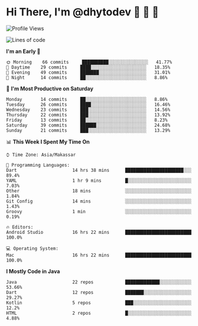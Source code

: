 # Hi There, I'm @dhytodev 👋 👋 👋

<!--
**DhytoDev/dhytodev** is a ✨ _special_ ✨ repository because its `README.md` (this file) appears on your GitHub profile.

Here are some ideas to get you started:

- 🔭 I’m currently working on ...
- 🌱 I’m currently learning ...
- 👯 I’m looking to collaborate on ...
- 🤔 I’m looking for help with ...
- 💬 Ask me about ...
- 📫 How to reach me: ...
- 😄 Pronouns: ...
- ⚡ Fun fact: ...
-->

<!--START_SECTION:waka-->
![Profile Views](http://img.shields.io/badge/Profile%20Views-52-blue)

![Lines of code](https://img.shields.io/badge/From%20Hello%20World%20I%27ve%20Written-265817%20lines%20of%20code-blue)

**I'm an Early 🐤** 

```text
🌞 Morning    66 commits     ██████████░░░░░░░░░░░░░░░   41.77% 
🌆 Daytime    29 commits     ████░░░░░░░░░░░░░░░░░░░░░   18.35% 
🌃 Evening    49 commits     ███████░░░░░░░░░░░░░░░░░░   31.01% 
🌙 Night      14 commits     ██░░░░░░░░░░░░░░░░░░░░░░░   8.86%

```
📅 **I'm Most Productive on Saturday** 

```text
Monday       14 commits     ██░░░░░░░░░░░░░░░░░░░░░░░   8.86% 
Tuesday      26 commits     ████░░░░░░░░░░░░░░░░░░░░░   16.46% 
Wednesday    23 commits     ███░░░░░░░░░░░░░░░░░░░░░░   14.56% 
Thursday     22 commits     ███░░░░░░░░░░░░░░░░░░░░░░   13.92% 
Friday       13 commits     ██░░░░░░░░░░░░░░░░░░░░░░░   8.23% 
Saturday     39 commits     ██████░░░░░░░░░░░░░░░░░░░   24.68% 
Sunday       21 commits     ███░░░░░░░░░░░░░░░░░░░░░░   13.29%

```


📊 **This Week I Spent My Time On** 

```text
⌚︎ Time Zone: Asia/Makassar

💬 Programming Languages: 
Dart                     14 hrs 38 mins      ██████████████████████░░░   89.4% 
YAML                     1 hr 9 mins         █░░░░░░░░░░░░░░░░░░░░░░░░   7.03% 
Other                    18 mins             ░░░░░░░░░░░░░░░░░░░░░░░░░   1.84% 
Git Config               14 mins             ░░░░░░░░░░░░░░░░░░░░░░░░░   1.43% 
Groovy                   1 min               ░░░░░░░░░░░░░░░░░░░░░░░░░   0.19%

🔥 Editors: 
Android Studio           16 hrs 22 mins      █████████████████████████   100.0%

💻 Operating System: 
Mac                      16 hrs 22 mins      █████████████████████████   100.0%

```

**I Mostly Code in Java** 

```text
Java                     22 repos            █████████████░░░░░░░░░░░░   53.66% 
Dart                     12 repos            ███████░░░░░░░░░░░░░░░░░░   29.27% 
Kotlin                   5 repos             ███░░░░░░░░░░░░░░░░░░░░░░   12.2% 
HTML                     2 repos             █░░░░░░░░░░░░░░░░░░░░░░░░   4.88%

```



<!--END_SECTION:waka-->
